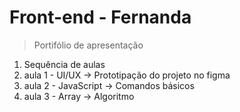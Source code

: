 # Front-end - Fernanda
> Portifólio de apresentação
1. Sequência de aulas
  1. aula 1 - UI/UX -> Prototipação  do projeto no figma
  2. aula 2 - JavaScript -> Comandos básicos
  3. aula 3 - Array -> Algoritmo
